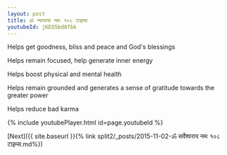 ```yaml
---
layout: post
title: ॐ न्यायाया नमः १०८ टाइम्स
youtubeId: jKEO5bd8fbk
---
```

 
 
Helps get goodness, bliss and peace and God's blessings
 
Helps remain focused, help generate inner energy 
 
Helps boost physical and mental health 
 
Helps remain grounded and generates a sense of gratitude towards the greater power 
 
Helps reduce bad karma
 
 
 
 


{% include youtubePlayer.html id=page.youtubeId %}
 
[Next]({{ site.baseurl }}{% link  split2/_posts/2015-11-02-ॐ सर्वेश्वराय नमः १०८ टाइम्स.md%})
 
